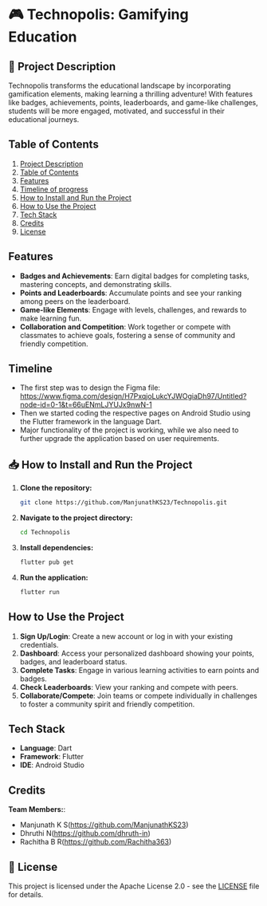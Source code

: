  # 🎮 Technopolis: Gamifying Education

## 📌 Project Description
Technopolis transforms the educational landscape by incorporating gamification elements, making learning a thrilling adventure! With features like badges, achievements, points, leaderboards, and game-like challenges, students will be more engaged, motivated, and successful in their educational journeys.

## Table of Contents
1. [Project Description](#project-description)
2. [Table of Contents](#table-of-contents)
3. [Features](#features)
4. [Timeline of progress](#timeline)
5. [How to Install and Run the Project](#how-to-install-and-run-the-project)
6. [How to Use the Project](#how-to-use-the-project)
7. [Tech Stack](#tech-stack)
8. [Credits](#credits)
9. [License](#license)

## Features
- **Badges and Achievements**: Earn digital badges for completing tasks, mastering concepts, and demonstrating skills.
- **Points and Leaderboards**: Accumulate points and see your ranking among peers on the leaderboard.
- **Game-like Elements**: Engage with levels, challenges, and rewards to make learning fun.
- **Collaboration and Competition**: Work together or compete with classmates to achieve goals, fostering a sense of community and friendly competition.

## Timeline
- The first step was to design the Figma file: https://www.figma.com/design/H7PxqjoLukcYJWOgiaDh97/Untitled?node-id=0-1&t=66uENmLJYUJx9nwN-1
- Then we started coding the respective pages on Android Studio using the Flutter framework in the language Dart.
- Major functionality of the project is working, while we also need to further upgrade the application based on user requirements.

## 📥 How to Install and Run the Project
1. **Clone the repository:**
   ```bash
   git clone https://github.com/ManjunathKS23/Technopolis.git
2. **Navigate to the project directory:**
   ```bash
   cd Technopolis
3. **Install dependencies:**
   ```bash
   flutter pub get
4. **Run the application:**
   ```bash
   flutter run

##  How to Use the Project
1. **Sign Up/Login**: Create a new account or log in with your existing credentials.
2. **Dashboard**: Access your personalized dashboard showing your points, badges, and leaderboard status.
3. **Complete Tasks**: Engage in various learning activities to earn points and badges.
4. **Check Leaderboards**: View your ranking and compete with peers.
5. **Collaborate/Compete**: Join teams or compete individually in challenges to foster a community spirit and friendly competition.

##  Tech Stack
- **Language**: Dart
- **Framework**: Flutter
- **IDE**: Android Studio

##  Credits
**Team Members:**:
- Manjunath K S(https://github.com/ManjunathKS23)
- Dhruthi N(https://github.com/dhruth-in)
- Rachitha B R(https://github.com/Rachitha363)

## 🚨 License
This project is licensed under the Apache License 2.0 - see the [LICENSE](LICENSE) file for details.

